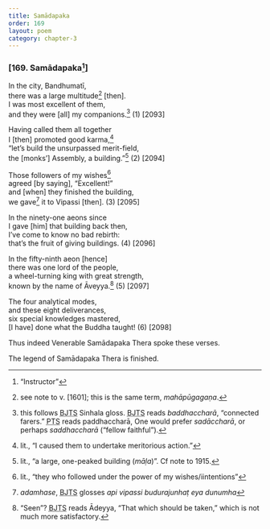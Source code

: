 ```yaml
---
title: Samādapaka
order: 169
layout: poem
category: chapter-3
---
```


### \[169. Samādapaka[^1]\]

In the city, Bandhumatī,  
there was a large multitude[^2] \[then\].  
I was most excellent of them,  
and they were \[all\] my companions.[^3] (1) \[2093\]

Having called them all together  
I \[then\] promoted good karma,[^4]  
“let’s build the unsurpassed merit-field,  
the \[monks’\] Assembly, a building.”[^5] (2) \[2094\]

Those followers of my wishes[^6]  
agreed \[by saying\], “Excellent!”  
and \[when\] they finished the building,  
we gave[^7] it to Vipassi \[then\]. (3) \[2095\]

In the ninety-one aeons since  
I gave \[him\] that building back then,  
I’ve come to know no bad rebirth:  
that’s the fruit of giving buildings. (4) \[2096\]

In the fifty-ninth aeon \[hence\]  
there was one lord of the people,  
a wheel-turning king with great strength,  
known by the name of Āveyya.[^8] (5) \[2097\]

The four analytical modes,  
and these eight deliverances,  
six special knowledges mastered,  
\[I have\] done what the Buddha taught! (6) \[2098\]

Thus indeed Venerable Samādapaka Thera spoke these verses.

The legend of Samādapaka Thera is finished.

[^1]: “Instructor”

[^2]: see note to v. \[1601\]; this is the same term, *mahāpūgagaṇa*.

[^3]: this follows <abbr title="Buddha Jayanthi Tripitaka Series">BJTS</abbr> Sinhala gloss. <abbr title="Buddha Jayanthi Tripitaka Series">BJTS</abbr> reads *baddha<span class="diacritics" data-state="on">c</span><span class="no-diacritics" data-state="off">ch</span>arā*, “connected farers.” <abbr title="Pali Text Society">PTS</abbr> reads paddha<span class="diacritics" data-state="on">c</span><span class="no-diacritics" data-state="off">ch</span>arā, One would prefer *sadā<span class="diacritics" data-state="on">c</span><span class="no-diacritics" data-state="off">ch</span>arā*, or perhaps *saddha<span class="diacritics" data-state="on">c</span><span class="no-diacritics" data-state="off">ch</span>arā* (“fellow faithful”).

[^4]: lit., “I caused them to undertake meritorious action.”

[^5]: lit., “a large, one-peaked building (*māḷa*)”. Cf note to 1915.

[^6]: lit., “they who followed under the power of my wishes/iintentions”

[^7]: *adamhase*, <abbr title="Buddha Jayanthi Tripitaka Series">BJTS</abbr> glosses *api vipassi budurajunhaṭ eya dunumha*

[^8]: “Seen”? <abbr title="Buddha Jayanthi Tripitaka Series">BJTS</abbr> reads Ādeyya, “That which should be taken,” which is not much more satisfactory.
